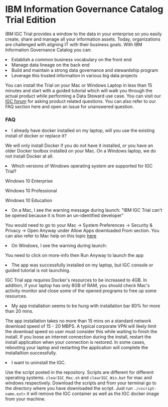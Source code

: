 # IBM Information Governance Catalog Trial Edition
IBM IGC Trial provides a window to the data in your enterprise so you easily create, share and manage all your information assets. Today, organizations are challenged with aligning IT with their business goals. With IBM Information Governance Catalog you can:
<li>Establish a common business vocabulary on the front end
<li>Manage data lineage on the back end
<li>Build and maintain a strong data governance and stewardship program
<li>Leverage this trusted information in various big data projects

You can install the Trial on your Mac or Windows Laptop in less than 15 minutes and start with a guided tutorial which will walk you through the actual product while performing a Data Steward use case. You can visit our [IGC forum](https://developer.ibm.com/answers/topics/igc/) for asking product related questions. You can also refer to our FAQ section here and open an issue for unanswered question.

### FAQ


<li> I already have docker installed on my laptop, will you use the existing install of docker or replace it?

We will only install Docker if you do not have it installed, or you have an older Docker toolbox installed on your Mac. On a Windows laptop, we do not install Docker at all. 

<li> Which versions of Windows operating system are supported for IGC Trial?

Windows 10 Enterprise

Windows 10 Professional

Windows 10 Education

<li> On a Mac, I see the warning message during launch:
"IBM IGC Trial can't be opened because it is from an un-identified developer"

You would need to go to your Mac -> System Preferences -> Security & Privacy -> Open Anyway under Allow Apps downloaded From section. You can also refer to Mac help on this topic [here](https://support.apple.com/kb/PH25088?locale=en_US)

<li> On Windows, I see the warning during launch:

You need to click on more-info then Run Anyway to launch the app

<li> The app was successfully installed on my laptop, but IGC console or guided tutorial is not launching.

IGC Trial app requires Docker's resources to be increased to 4GB. In addition, if your laptop has only 8GB of RAM, you should check Mac's activity monitor and close some of the opened programs to free up some resources.

<li> My app installation seems to be hung with installation bar 80% for more than 20 mins.

The app installation takes no more than 15 mins on a standard network download speed of 15 - 20 MBPS. A typical corporate VPN will likely limit the download speed so user must consider this while waiting to finish the install. If you loose an  internet connection during the install, restart the install application when your connection is restored. In some cases, rebooting your laptop and restarting the application will complete the installaltion successfully.

<li> I want to uninstall the IGC.

Use the script posted in the repository. Scripts are different for different operating systems. `clearIGC_Mac.sh` and `clearIGC_Win.bat` for mac and windows respectively. Download the scripts and from your terminal go to the directory where you have downloaded the script. Just run `./<script-name.ext>` it will remove the IGC container as well as the IGC docker image from your machine. 
